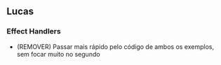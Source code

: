 ## Lucas

### Effect Handlers

- (REMOVER) Passar mais rápido pelo código de ambos os exemplos, sem focar muito no segundo
